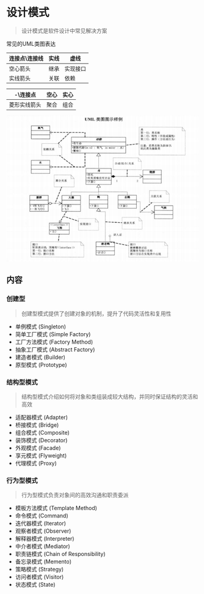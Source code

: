# 设计模式
> 设计模式是软件设计中常见解决方案

常见的UML类图表达 

|连接点\连接线| 实线| 虚线|
|---|---|---|
|空心箭头|继承|实现接口|
|实线箭头|关联|依赖|

|-\连接点|空心|实心|
|---|---|---|
|菱形实线箭头|聚合|组合|

![UML类图示例](./assets/UML类图示例.png)

## 内容
### 创建型
> 创建型模式提供了创建对象的机制，提升了代码灵活性和复用性

- 单例模式 (Singleton)
- 简单工厂模式 (Simple Factory)
- 工厂方法模式 (Factory Method)
- 抽象工厂模式 (Abstract Factory)
- 建造者模式 (Builder)
- 原型模式 (Prototype)
### 结构型模式
> 结构型模式介绍如何将对象和类组装成较大结构，并同时保证结构的灵活和高效

- 适配器模式 (Adapter)
- 桥接模式 (Bridge)
- 组合模式 (Composite)
- 装饰模式 (Decorator)
- 外观模式 (Facade)
- 享元模式 (Flyweight)
- 代理模式 (Proxy)

### 行为型模式
> 行为型模式负责对象间的高效沟通和职责委派

- 模板方法模式 (Template Method)
- 命令模式 (Command)
- 迭代器模式 (Iterator)
- 观察者模式 (Observer)
- 解释器模式 (Interpreter)
- 中介者模式 (Mediator)
- 职责链模式 (Chain of Responsibility)
- 备忘录模式 (Memento)
- 策略模式 (Strategy)
- 访问者模式 (Visitor)
- 状态模式 (State)